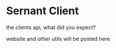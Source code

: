 # Sernant Client

the clients api, what did you expect?

website and other utils will be posted here
